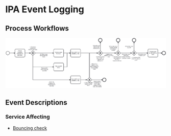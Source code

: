 # IPA Event Logging

## Process Workflows 
![](../../images/4-SA-forward-to-ASR.jpg)

## Event Descriptions
### Service Affecting 
* [Bouncing check](../services/service-affecting-monitor/actions/_bouncing_check.md)
